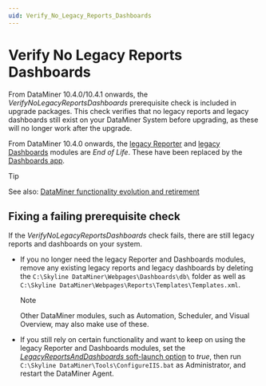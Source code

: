 ```yaml
---
uid: Verify_No_Legacy_Reports_Dashboards
---
```


# Verify No Legacy Reports Dashboards

From DataMiner 10.4.0/10.4.1 onwards<!--RN 37922-->, the *VerifyNoLegacyReportsDashboards* prerequisite check is included in upgrade packages. This check verifies that no legacy reports and legacy dashboards still exist on your DataMiner System before upgrading, as these will no longer work after the upgrade.

From DataMiner 10.4.0 onwards, the [legacy Reporter](xref:reporter) and [legacy Dashboards](xref:dashboards) modules are *End of Life*. These have been replaced by the [Dashboards app](xref:newR_D).

> [!TIP]
> See also: [DataMiner functionality evolution and retirement](xref:Software_support_life_cycles#dataminer-functionality-evolution-and-retirement)

## Fixing a failing prerequisite check

If the *VerifyNoLegacyReportsDashboards* check fails, there are still legacy reports and dashboards on your system.

- If you no longer need the legacy Reporter and Dashboards modules, remove any existing legacy reports and legacy dashboards by deleting the `C:\Skyline DataMiner\Webpages\Dashboards\db\` folder as well as `C:\Skyline DataMiner\Webpages\Reports\Templates\Templates.xml`.

  > [!NOTE]
  > Other DataMiner modules, such as Automation, Scheduler, and Visual Overview, may also make use of these.

- If you still rely on certain functionality and want to keep on using the legacy Reporter and Dashboards modules, set the [*LegacyReportsAndDashboards* soft-launch option](xref:Overview_of_Soft_Launch_Options#legacyreportsanddashboards) to *true*, then run `C:\Skyline DataMiner\Tools\ConfigureIIS.bat` as Administrator, and restart the DataMiner Agent.
